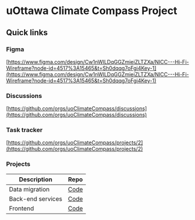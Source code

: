 # uOttawa Climate Compass Project

## Quick links
### Figma
[https://www.figma.com/design/Cw1nWILDqGGZmieiZLTZXa/NICC---Hi-Fi-Wireframe?node-id=4517%3A15465&t=Sh0dqqg7oFgi4Key-1](https://www.figma.com/design/Cw1nWILDqGGZmieiZLTZXa/NICC---Hi-Fi-Wireframe?node-id=4517%3A15465&t=Sh0dqqg7oFgi4Key-1)

### Discussions
[https://github.com/orgs/uoClimateCompass/discussions](https://github.com/orgs/uoClimateCompass/discussions)

### Task tracker
[https://github.com/orgs/uoClimateCompass/projects/2](https://github.com/orgs/uoClimateCompass/projects/2)

### Projects
| Description | Repo | 
| -------- | ------- | 
| Data migration | [Code](https://github.com/uoClimateCompass/Data-Migration) | 
| Back-end services | [Code](https://github.com/uoClimateCompass/Backend-Services) | 
| Frontend | [Code](https://github.com/uoClimateCompass/Frontend)| 
